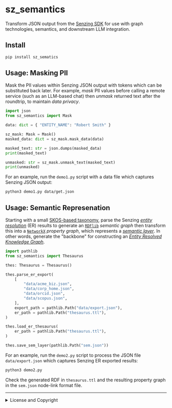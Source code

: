# sz_semantics

Transform JSON output from the [Senzing SDK](https://senzing.com/docs/python/)
for use with graph technologies, semantics, and downstream LLM integration.


## Install

```bash
pip install sz_sematics
```


## Usage: Masking PII

Mask the PII values within Senzing JSON output with tokens which can
be substituted back later. For example, _mask_ PII values before
calling a remote service (such as an LLM-based chat) then _unmask_
returned text after the roundtrip, to maintain _data privacy_.

```python
import json
from sz_semantics import Mask

data: dict = { "ENTITY_NAME": "Robert Smith" }

sz_mask: Mask = Mask()
masked_data: dict = sz_mask.mask_data(data)

masked_text: str = json.dumps(masked_data)
print(masked_text)

unmasked: str = sz_mask.unmask_text(masked_text)
print(unmasked)
```

For an example, run the `demo1.py` script with a data file which
captures Senzing JSON output:

```bash
python3 demo1.py data/get.json
```


## Usage: Semantic Represenation

Starting with a small [SKOS-based taxonomy](https://www.w3.org/2004/02/skos/),
parse the Senzing [_entity resolution_](https://senzing.com/what-is-entity-resolution/)
(ER) results to generate an 
[`RDFlib`](https://rdflib.readthedocs.io/) _semantic graph_
then transform this into a 
[`NetworkX`](https://networkx.org/) _property graph_, which represents a 
[_semantic layer_](https://enterprise-knowledge.com/what-is-a-semantic-layer-components-and-enterprise-applications/).
In other words, generate the "backbone" for constructing an
[_Entity Resolved Knowledge Graph_](https://senzing.com/entity-resolved-knowledge-graphs/).

```python
import pathlib
from sz_semantics import Thesaurus

thes: Thesaurus = Thesaurus()

thes.parse_er_export(
    [
        "data/acme_biz.json",
        "data/corp_home.json",
        "data/orcid.json",
        "data/scopus.json",
    ],
    export_path = pathlib.Path("data/export.json"),
    er_path = pathlib.Path("thesaurus.ttl"),
)

thes.load_er_thesaurus(
    er_path = pathlib.Path("thesaurus.ttl"),
)

thes.save_sem_layer(pathlib.Path("sem.json"))
```

For an example, run the `demo2.py` script to process the JSON file
`data/export.json` which captures Senzing ER exported results:

```bash
python3 demo2.py
```

Check the generated RDF in `thesaurus.ttl` and the resulting property
graph in the `sem.json` node-link format file.


---

<details>
  <summary>License and Copyright</summary>

Source code for `sz_semantics` plus any logo, documentation, and
examples have an [MIT license](https://spdx.org/licenses/MIT.html)
which is succinct and simplifies use in commercial applications.

All materials herein are Copyright © 2025 Senzing, Inc.
</details>
